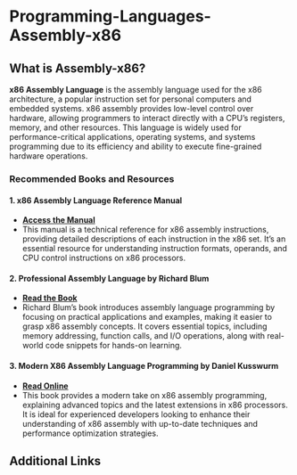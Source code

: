 # **Programming-Languages-Assembly-x86**

## What is Assembly-x86?

**x86 Assembly Language** is the assembly language used for the x86 architecture, a popular instruction set for personal computers and embedded systems. x86 assembly provides low-level control over hardware, allowing programmers to interact directly with a CPU’s registers, memory, and other resources. This language is widely used for performance-critical applications, operating systems, and systems programming due to its efficiency and ability to execute fine-grained hardware operations.

### **Recommended Books and Resources**

#### 1. **x86 Assembly Language Reference Manual**

- **[Access the Manual](https://docs.oracle.com/cd/E19641-01/802-1948/802-1948.pdf)**
- This manual is a technical reference for x86 assembly instructions, providing detailed descriptions of each instruction in the x86 set. It’s an essential resource for understanding instruction formats, operands, and CPU control instructions on x86 processors.

#### 2. **Professional Assembly Language** by Richard Blum

- **[Read the Book](http://library.bagrintsev.me/ASM/Professional%20Assembly%20Language.2005.pdf)**
- Richard Blum’s book introduces assembly language programming by focusing on practical applications and examples, making it easier to grasp x86 assembly concepts. It covers essential topics, including memory addressing, function calls, and I/O operations, along with real-world code snippets for hands-on learning.

#### 3. **Modern X86 Assembly Language Programming** by Daniel Kusswurm

- **[Read Online](https://vk.com/doc33930450_487876299?hash=FCTCY5BZH5lEKwf3ndHJeJmKDrdXrAXnTVK4UQywwdX)**
- This book provides a modern take on x86 assembly programming, explaining advanced topics and the latest extensions in x86 processors. It is ideal for experienced developers looking to enhance their understanding of x86 assembly with up-to-date techniques and performance optimization strategies.

## Additional Links
